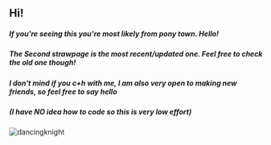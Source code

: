 ## Hi!
##### If you're seeing this you're most likely from pony town. Hello!
##### The **Second** strawpage is the most recent/updated one. Feel free to check the old one though!
##### I don't mind if you c+h with me, I am also very open to making new friends, so feel free to say hello 
##### (I have NO idea how to code so this is very low effort)
![dancingknight](https://github.com/user-attachments/assets/b96b83b1-f66a-4908-8aa7-23ecf3323501)




